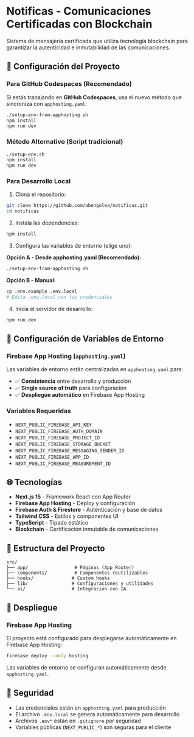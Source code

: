 # Notificas - Comunicaciones Certificadas con Blockchain

Sistema de mensajería certificada que utiliza tecnología blockchain para garantizar la autenticidad e inmutabilidad de las comunicaciones.

## 🚀 Configuración del Proyecto

### Para GitHub Codespaces (Recomendado)

Si estás trabajando en **GitHub Codespaces**, usa el nuevo método que sincroniza con `apphosting.yaml`:

```bash
./setup-env-from-apphosting.sh
npm install
npm run dev
```

### Método Alternativo (Script tradicional)

```bash
./setup-env.sh
npm install
npm run dev
```

### Para Desarrollo Local

1. Clona el repositorio:
```bash
git clone https://github.com/abengolea/notificas.git
cd notificas
```

2. Instala las dependencias:
```bash
npm install
```

3. Configura las variables de entorno (elige uno):

**Opción A - Desde apphosting.yaml (Recomendado):**
```bash
./setup-env-from-apphosting.sh
```

**Opción B - Manual:**
```bash
cp .env.example .env.local
# Edita .env.local con tus credenciales
```

4. Inicia el servidor de desarrollo:
```bash
npm run dev
```

## 🔧 Configuración de Variables de Entorno

### Firebase App Hosting (`apphosting.yaml`)

Las variables de entorno están centralizadas en `apphosting.yaml` para:
- ✅ **Consistencia** entre desarrollo y producción
- ✅ **Single source of truth** para configuración
- ✅ **Despliegue automático** en Firebase App Hosting

### Variables Requeridas

- `NEXT_PUBLIC_FIREBASE_API_KEY`
- `NEXT_PUBLIC_FIREBASE_AUTH_DOMAIN`
- `NEXT_PUBLIC_FIREBASE_PROJECT_ID`
- `NEXT_PUBLIC_FIREBASE_STORAGE_BUCKET`
- `NEXT_PUBLIC_FIREBASE_MESSAGING_SENDER_ID`
- `NEXT_PUBLIC_FIREBASE_APP_ID`
- `NEXT_PUBLIC_FIREBASE_MEASUREMENT_ID`

## 🌐 Tecnologías

- **Next.js 15** - Framework React con App Router
- **Firebase App Hosting** - Deploy y configuración
- **Firebase Auth & Firestore** - Autenticación y base de datos
- **Tailwind CSS** - Estilos y componentes UI
- **TypeScript** - Tipado estático
- **Blockchain** - Certificación inmutable de comunicaciones

## 📝 Estructura del Proyecto

```
src/
├── app/                 # Páginas (App Router)
├── components/          # Componentes reutilizables
├── hooks/              # Custom hooks
├── lib/                # Configuraciones y utilidades
└── ai/                 # Integración con IA
```

## 🚀 Despliegue

### Firebase App Hosting

El proyecto está configurado para desplegarse automáticamente en Firebase App Hosting:

```bash
firebase deploy --only hosting
```

Las variables de entorno se configuran automáticamente desde `apphosting.yaml`.

## 🔐 Seguridad

- Las credenciales están en `apphosting.yaml` para producción
- El archivo `.env.local` se genera automáticamente para desarrollo
- Archivos `.env*` están en `.gitignore` por seguridad
- Variables públicas (`NEXT_PUBLIC_*`) son seguras para el cliente
